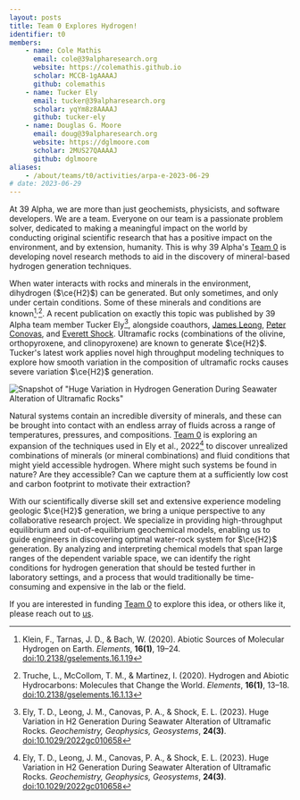 ```yaml
---
layout: posts
title: Team 0 Explores Hydrogen!
identifier: t0
members:
    - name: Cole Mathis
      email: cole@39alpharesearch.org
      website: https://colemathis.github.io
      scholar: MCCB-1gAAAAJ
      github: colemathis
    - name: Tucker Ely
      email: tucker@39alpharesearch.org
      scholar: yqYm8z8AAAAJ
      github: tucker-ely
    - name: Douglas G. Moore
      email: doug@39alpharesearch.org
      website: https://dglmoore.com
      scholar: 2MUS27QAAAAJ
      github: dglmoore
aliases:
    - /about/teams/t0/activities/arpa-e-2023-06-29
# date: 2023-06-29
---
```


At 39 Alpha, we are more than just geochemists, physicists, and software developers. We are a team.
Everyone on our team is a passionate problem solver, dedicated to making a meaningful impact on the
world by conducting original scientific research that has a positive impact on the environment, and
by extension, humanity. This is why 39 Alpha's [Team 0](/team) is developing novel research methods
to aid in the discovery of mineral-based hydrogen generation techniques.

When water interacts with rocks and minerals in the environment, dihydrogen ($\ce{H2}$) can be
generated. But only sometimes, and only under certain conditions. Some of these minerals and
conditions are known[^1]<sup>,</sup>[^2]. A recent publication on exactly this topic was published
by 39 Alpha team member Tucker Ely[^3], alongside coauthors, [James
Leong](https://scholar.google.com/citations?user=Ma72boEAAAAJ&hl=en), [Peter
Conovas](https://scholar.google.com/citations?user=Keg4MF4AAAAJ&hl=en), and [Everett
Shock](https://scholar.google.com/citations?user=KDZS9jgAAAAJ&hl=en). Ultramafic rocks (combinations
of the olivine, orthopyroxene, and clinopyroxene) are known to generate $\ce{H2}$. Tucker's latest
work applies novel high throughput modeling techniques to explore how smooth variation in the
composition of ultramafic rocks causes severe variation $\ce{H2}$ generation.

![Snapshot of "Huge Variation in Hydrogen Generation During Seawater Alteration of Ultramafic Rocks"](H2_header.png)

Natural systems contain an incredible diversity of minerals, and these can be brought into contact
with an endless array of fluids across a range of temperatures, pressures, and compositions. [Team
0](/team) is exploring an expansion of the techniques used in Ely et al., 2022[^3] to discover
unrealized combinations of minerals (or mineral combinations) and fluid conditions that might yield
accessible hydrogen. Where might such systems be found in nature? Are they accessible? Can we
capture them at a sufficiently low cost and carbon footprint to motivate their extraction?

With our scientifically diverse skill set and extensive experience modeling geologic $\ce{H2}$
generation, we bring a unique perspective to any collaborative research project. We specialize in
providing high-throughput equilibrium and out-of-equilibrium geochemical models, enabling us to
guide engineers in discovering optimal water-rock system for $\ce{H2}$ generation. By analyzing and
interpreting chemical models that span large ranges of the dependent variable space, we can identify
the right conditions for hydrogen generation that should be tested further in laboratory settings,
and a process that would traditionally be time-consuming and expensive in the lab or the field.

If you are interested in funding [Team 0](/team) to explore this idea, or others like it, please
reach out to [us](mailto:39alpha@39alpharesearch.org).

[^1]: Klein, F., Tarnas, J. D., & Bach, W. (2020). Abiotic Sources of Molecular Hydrogen on Earth.
    _Elements_, **16(1)**, 19–24.
[doi:10.2138/gselements.16.1.19](https://pubs.geoscienceworld.org/msa/elements/article-abstract/16/1/19/582919/Abiotic-Sources-of-Molecular-Hydrogen-on-Earth?redirectedFrom=fulltext)

[^2]: Truche, L., McCollom, T. M., & Martinez, I. (2020). Hydrogen and Abiotic Hydrocarbons:
    Molecules that Change the World. _Elements_, **16(1)**, 13–18.
[doi:10.2138/gselements.16.1.13](https://pubs.geoscienceworld.org/msa/elements/article-abstract/16/1/13/582937/Hydrogen-and-Abiotic-Hydrocarbons-Molecules-that?redirectedFrom=fulltext)

[^3]: Ely, T. D., Leong, J. M., Canovas, P. A., & Shock, E. L. (2023). Huge Variation in H2
    Generation During Seawater Alteration of Ultramafic Rocks. _Geochemistry, Geophysics,
Geosystems_, **24(3)**.
[doi:10.1029/2022gc010658](https://agupubs.onlinelibrary.wiley.com/doi/10.1029/2022GC010658)
